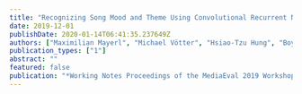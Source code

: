 ```yaml
---
title: "Recognizing Song Mood and Theme Using Convolutional Recurrent Neural Networks"
date: 2019-12-01
publishDate: 2020-01-14T06:41:35.237649Z
authors: ["Maximilian Mayerl", "Michael Vötter", "Hsiao-Tzu Hung", "Boyu Chen", "Yi-Hsuan Yang", "Eva Zangerle"]
publication_types: ["1"]
abstract: ""
featured: false
publication: "*Working Notes Proceedings of the MediaEval 2019 Workshop*"
---
```


